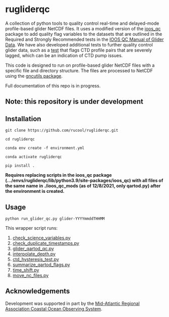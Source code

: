 # rugliderqc
A collection of python tools to quality control real-time and delayed-mode profile-based glider NetCDF files. It uses a modified version of the [ioos_qc](https://ioos.github.io/ioos_qc/) package to add quality flag variables to the datasets that are outlined in the Required and Strongly Recommended tests in the [IOOS QC Manual of Glider Data](https://cdn.ioos.noaa.gov/media/2017/12/Manual-for-QC-of-Glider-Data_05_09_16.pdf). We have also developed additional tests to further quality control glider data, such as a [test](https://github.com/rucool/rugliderqc/blob/master/scripts/ctd_hysteresis_test.py) that flags CTD profile pairs that are severely lagged, which can be an indication of CTD pump issues.

This code is designed to run on profile-based glider NetCDF files with a specific file and directory structure. The files are processed to NetCDF using the [gncutils package](https://github.com/kerfoot/gncutils).

Full documentation of this repo is in progress.

## Note: this repository is under development

## Installation

`git clone https://github.com/rucool/rugliderqc.git`

`cd rugliderqc`

`conda env create -f environment.yml`

`conda activate rugliderqc`

`pip install .`

**Requires replacing scripts in the ioos_qc package (.../envs/rugliderqc/lib/python3.9/site-packages/ioos_qc) with all files of the same name in ./ioos_qc_mods (as of 12/8/2021, only qartod.py) after the environment is created.**

## Usage

`python run_glider_qc.py glider-YYYYmmddTHHMM`

This wrapper script runs:

1. [check_science_variables.py](https://github.com/rucool/rugliderqc/blob/master/scripts/check_science_variables.py)
2. [check_duplicate_timestamps.py](https://github.com/rucool/rugliderqc/blob/master/scripts/check_duplicate_timestamps.py)
3. [glider_qartod_qc.py](https://github.com/rucool/rugliderqc/blob/master/scripts/glider_qartod_qc.py)
4. [interpolate_depth.py](https://github.com/rucool/rugliderqc/blob/master/scripts/interpolate_depth.py)
5. [ctd_hysteresis_test.py](https://github.com/rucool/rugliderqc/blob/master/scripts/ctd_hysteresis_test.py)
5. [summarize_qartod_flags.py](https://github.com/rucool/rugliderqc/blob/master/scripts/summarize_qartod_flags.py)
6. [time_shift.py](https://github.com/rucool/rugliderqc/blob/master/scripts/time_shift.py)
7. [move_nc_files.py](https://github.com/rucool/rugliderqc/blob/master/scripts/move_nc_files.py)

## Acknowledgements

Development was supported in part by the [Mid-Atlantic Regional Association Coastal Ocean Observing System](https://maracoos.org/).
